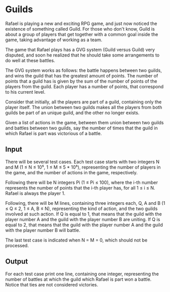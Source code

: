 # Guilds

Rafael is playing a new and exciting RPG game, and just now noticed the existence of something called Guild. For those who don't know, Guild is about a group of players that get together with a common goal inside the game, taking advantage of working as a team.

The game that Rafael plays has a GVG system (Guild versus Guild) very disputed, and soon he realized that he should take some arrangements to do well at these battles.

The GVG system works as follows: the battle happens between two guilds, and wins the guild that has the greatest amount of points. The number of points that a guild has is given by the sum of the number of points of the players from the guild. Each player has a number of points, that correspond to his current level.

Consider that initially, all the players are part of a guild, containing only the player itself. The union between two guilds makes all the players from both guilds be part of an unique guild, and the other no longer exists.

Given a list of actions in the game, between them union between two guilds and battles between two guilds, say the number of times that the guild in which Rafael is part was victorious of a battle.

## Input
There will be several test cases. Each test case starts with two integers N and M (1 ≤ N ≤ 10⁵, 1 ≤ M ≤ 5 * 10⁵), representing the number of players in the game, and the number of actions in the game, respectively.

Following there will be N integers Pi (1 ≤ Pi ≤ 100), where the i-th number represents the number of points that the i-th player has, for all 1 ≤ i ≤ N. Rafael is always the player 1.

Following, there will be M lines, containing three integers each, Q, A and B (1 ≤ Q ≤ 2, 1 ≤ A, B ≤ N), representing the kind of action, and the two guilds involved at such action. If Q is equal to 1, that means that the guild with the player number A and the guild with the player number B are uniting. If Q is equal to 2, that means that the guild with the player number A and the guild with the player number B will battle.

The last test case is indicated when N = M = 0, which should not be processed.

## Output
For each test case print one line, containing one integer, representing the number of battles at which the guild which Rafael is part won a battle. Notice that ties are not considered victories.

